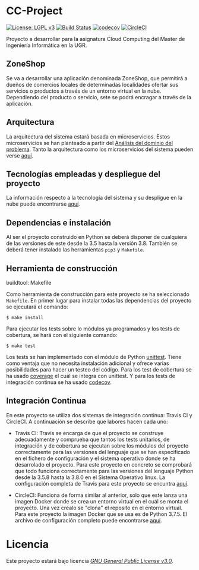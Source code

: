 # CC-Project
[![License: LGPL v3](https://img.shields.io/badge/License-GPL%20v3-blue.svg)](https://www.gnu.org/licenses/gpl-3.0)  [![Build Status](https://travis-ci.com/pabloluque14/CC-Project.svg?branch=master)](https://travis-ci.com/pabloluque14/CC-Project)
[![codecov](https://codecov.io/gh/pabloluque14/CC-Project/branch/master/graph/badge.svg)](https://codecov.io/gh/pabloluque14/CC-Project) [![CircleCI](https://circleci.com/gh/pabloluque14/CC-Project.svg?style=svg)](https://circleci.com/gh/pabloluque14/CC-Project)



Proyecto a desarrollar para la asignatura Cloud Computing del Master de Ingeniería Informática en la UGR.

## ZoneShop

Se va a desarrollar una aplicación denominada ZoneShop, que permitirá a dueños de comercios locales de determinadas localidades ofertar sus servicios o productos a través de un entorno virtual en la nube. Dependiendo del producto o servicio, sete se podrá encragar a través de la aplicación.

## Arquitectura

La arquitectura del sistema estará basada en microservicios. Estos microservicios se han planteado a partir del [Análisis del dominio del problema](docs/ddd.md). Tanto la arquitectura como los microservicios del sistema pueden verse [aquí](docs/arquitectura.md).


## Tecnologías empleadas y despliegue del proyecto
La información respecto a la tecnología del sistema y su despligue en la nube puede encontrarse [aquí](docs/arquitectura.md).

## Dependencias e instalación
Al ser el proyecto construido en Python se deberá disponer de cualquiera de las versiones de este desde la 3.5 hasta la versión 3.8. También se deberá tener instalado las herramientas `pip3` y `Makefile`.

## Herramienta de construcción
buildtool: Makefile

Como herramienta de construcción para este proyecto se ha seleccionado `Makefile`. En primer lugar para instalar todas las dependencias del proyecto se ejecutará el comando:

```
$ make install
```

Para ejecutar los tests sobre lo módulos ya programados y los tests de cobertura, se hará con el siguiente comando:

```
$ make test
```
Los tests se han implementado con el módulo de Python [unittest](https://docs.python.org/3/library/unittest.html). Tiene como ventaja que no necesita instalación adicional y ofrece varias posibilidades para hacer un testeo del código. Para los test de cobertura se ha usado [coverage](https://coverage.readthedocs.io/en/coverage-5.0/#quick-start) el cuál se integra con unittest. Y para los tests de integración continua se ha usado [codecov](https://codecov.io/).

## Integración Continua
En este proyecto se utiliza dos sistemas de integración continua: Travis CI y CircleCI. A continuación se describe que labores hacen cada uno:
+ Travis CI: Travis se encarga de que el proyecto se construye adecuadamente y comprueba que tantos los tests unitarios, de integración y de cobertura se ejecutan sobre los módulos del proyecto correctamente para las versiones del lenguaje que se han especificado en el fichero de configuración y el sistema operativo donde se ha desarrolado el proyecto. Para este proyecto en concreto se comprobará que todo funciona correctamente para las versiones del lenguaje Python desde la 3.5.8 hasta la 3.8.0 en el Sistema Operativo linux. La configuración completa de Travis para este proyecto se encuntra [aquí](.travis.yml).

+ CircleCI: Funciona de forma similar al anterior, solo que este lanza una imagen Docker donde se crea un entorno virtual en el cuál se monta el proyecto. Una vez crealo se "clona" el reposito en el entorno virtual. Para este proyecto la imagen Docker que se usa es de Python 3.7.5. El archivo de configuración completo puede encontrarse [aquí](.circleci/config.yml).


# Licencia
Este proyecto estará bajo licencia [*GNU General Public License v3.0*](https://github.com/pabloluque14/CC-Project/blob/master/LICENSE).
